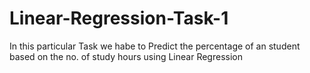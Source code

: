 # Linear-Regression-Task-1
In this particular Task we habe to Predict the percentage of an student based on the no. of study hours using Linear Regression
